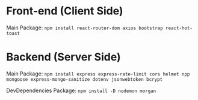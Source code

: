 # Front-end (Client Side)

Main Package: `npm install react-router-dom axios bootstrap react-hot-toast`

# Backend (Server Side)

Main Package: `npm install express express-rate-limit cors helmet npp mongoose express-mongo-sanitize dotenv jsonwebtoken bcrypt`

DevDependencies Package: `npm install -D nodemon morgan`
